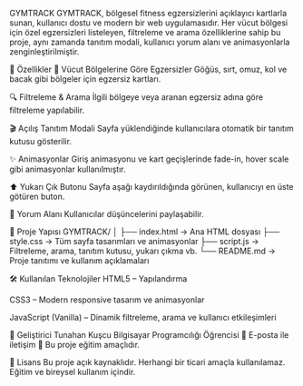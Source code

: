 GYMTRACK GYMTRACK, bölgesel fitness egzersizlerini açıklayıcı kartlarla sunan, kullanıcı dostu ve modern bir web uygulamasıdır. Her vücut bölgesi için özel egzersizleri listeleyen, filtreleme ve arama özelliklerine sahip bu proje, aynı zamanda tanıtım modali, kullanıcı yorum alanı ve animasyonlarla zenginleştirilmiştir.

🚀 Özellikler 🧠 Vücut Bölgelerine Göre Egzersizler Göğüs, sırt, omuz, kol ve bacak gibi bölgeler için egzersiz kartları.

🔍 Filtreleme & Arama İlgili bölgeye veya aranan egzersiz adına göre filtreleme yapılabilir.

🎬 Açılış Tanıtım Modali Sayfa yüklendiğinde kullanıcılara otomatik bir tanıtım kutusu gösterilir.

✨ Animasyonlar Giriş animasyonu ve kart geçişlerinde fade-in, hover scale gibi animasyonlar kullanılmıştır.

⬆️ Yukarı Çık Butonu Sayfa aşağı kaydırıldığında görünen, kullanıcıyı en üste götüren buton.

💬 Yorum Alanı Kullanıcılar düşüncelerini paylaşabilir.

📁 Proje Yapısı GYMTRACK/ │ ├── index.html → Ana HTML dosyası ├── style.css → Tüm sayfa tasarımları ve animasyonlar ├── script.js → Filtreleme, arama, tanıtım kutusu, yukarı çıkma vb. └── README.md → Proje tanıtımı ve kullanım açıklamaları

🛠️ Kullanılan Teknolojiler HTML5 – Yapılandırma

CSS3 – Modern responsive tasarım ve animasyonlar

JavaScript (Vanilla) – Dinamik filtreleme, arama ve kullanıcı etkileşimleri

👤 Geliştirici Tunahan Kuşcu Bilgisayar Programcılığı Öğrencisi 📧 E-posta ile iletişim 💼 Bu proje eğitim amaçlıdır.

📄 Lisans Bu proje açık kaynaklıdır. Herhangi bir ticari amaçla kullanılamaz. Eğitim ve bireysel kullanım içindir.
